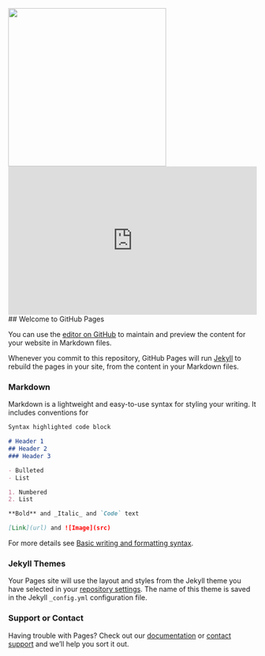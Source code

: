 <style>
  
 .content {
  display: flex;
  flex-flow: row wrap;
  justify-content: center;
  gap: 2rem;
}

.animated-visual-01 {
  position: relative;
  overflow: hidden;
  transform: scale(1);
  transition: all .25s;
  
  img {
    display: block;
    max-width: 100%;
    height: auto;
    transform: scale(1);
    backface-visibility: hidden;
    transition: all .25s;
  }
  
  &:hover {
    transform: scale(.95);
    
    img {
      transform: scale(1.2);
    }
  }
}

.animated-visual-02 {
  position: relative;
  overflow: hidden;
  
  &::before,
  &::after {
    content: "";
    position: absolute;
    transition: all .25s;
  }
  
  &:before {
    top: 0;
    left: 0;
    z-index: 1;
    width: 100%;
    height: 100%;
    background: rgba(#000, .5);
  }
  
  &::after {
    top: 30px;
    right: 30px;
    bottom: 30px;
    left: 30px;
    z-index: 2;
    border: 1px solid #fff;
  }
  
  img {
    display: block;
    max-width: 100%;
    height: auto;
    transform: scale(1);
    backface-visibility: hidden;
    transition: all .25s;
  }
  
  &:hover {
    
    &::before {
      background: rgba(#000, 0);
    }
    
    &::after {
      top: 20px;
      right: 20px;
      bottom: 20px;
      left: 20px;
    }
    
    img {
      transform: scale(1.1);
    }
  }
}

.animated-visual-03 {
  position: relative;
  overflow: hidden;
  
  &:before {
    content: "";
    position: absolute;
    top: 0;
    left: 0;
    z-index: 1;
    width: 100%;
    height: 100%;
    border: 0 solid rgba(#000, .5);
    transition: all .25s;
  }
  
  img {
    display: block;
    max-width: 100%;
    height: auto;
    transform: scale(1.1);
    backface-visibility: hidden;
    transition: all .25s;
  }
  
  &:hover {
    
    &::before {
      border-width: 20px;
    }
    
    img {
      transform: scale(1);
    }
  }
}

.animated-visual-04 {
  position: relative;
  overflow: hidden;
  
  &::after,
  &:before {
    content: "";
    position: absolute;
    top: 20px;
    right: 20px;
    bottom: 20px;
    left: 20px;
    z-index: 1;
    opacity: 0;
    transition: all .25s;
  }
  
  &:before {
    border-top: 1px solid #fff;
    border-bottom: 1px solid #fff;
    transform: scale(0, 1);
  }
  
  &:after {
    border-right: 1px solid #fff;
    border-left: 1px solid #fff;
    transform: scale(1, 0);
  }
  
  img {
    display: block;
    max-width: 100%;
    height: auto;
    transition: all .25s;
  }
  
  &:hover {
    
    &::before,
    &::after {
      opacity: 1;
      transform: scale(1);
    }
    
    img {
      filter: brightness(.6);
    }
  }
}

.animated-visual-05 {
  position: relative;
  overflow: hidden;
  
  img {
    display: block;
    max-width: 100%;
    height: auto;
    transform: scale(1);
    backface-visibility: hidden;
    transition: all .25s ease-out;
  }
  
  &:hover {
    
    img {
      transform: scale(2);
    }
  }
}

.some-page-wrapper {
  margin: 15px;
  background-color: #23b2ff;}

.row {
  display: flex;
  flex-direction: row;
  flex-wrap: wrap;
  width: 100%;
}

.column {
  display: flex;
  flex-direction: column;
  flex-basis: 100%;
  flex: 1;
  overflow: hidden;
}

.double-column {
  display: flex;
  flex-direction: column;
  flex-basis: 100%;
  flex: 2;
  overflow: hidden;
}

.blue-column {
  background-color: #23ff32;
  
}

.green-column {
    
    background-color: #c9ff23;
}	
  
</style>

<div class="animated-visual-01">
      <img src="https://i.ytimg.com/vi/G-fxhbQBnGM/maxresdefault.jpg" width="320" alt="">
    </div>


<iframe width="100%" height="300" scrolling="no" frameborder="no" allow="autoplay" src="https://w.soundcloud.com/player/?url=https%3A//api.soundcloud.com/tracks/843506050&color=%23ffcc00&auto_play=false&hide_related=false&show_comments=true&show_user=true&show_reposts=false&show_teaser=true&visual=true"></iframe>
## Welcome to GitHub Pages

You can use the [editor on GitHub](https://github.com/ThakaRashard/bubblegumpop/edit/gh-pages/index.md) to maintain and preview the content for your website in Markdown files.

Whenever you commit to this repository, GitHub Pages will run [Jekyll](https://jekyllrb.com/) to rebuild the pages in your site, from the content in your Markdown files.

### Markdown

Markdown is a lightweight and easy-to-use syntax for styling your writing. It includes conventions for

```markdown
Syntax highlighted code block

# Header 1
## Header 2
### Header 3

- Bulleted
- List

1. Numbered
2. List

**Bold** and _Italic_ and `Code` text

[Link](url) and ![Image](src)
```

For more details see [Basic writing and formatting syntax](https://docs.github.com/en/github/writing-on-github/getting-started-with-writing-and-formatting-on-github/basic-writing-and-formatting-syntax).

### Jekyll Themes

Your Pages site will use the layout and styles from the Jekyll theme you have selected in your [repository settings](https://github.com/ThakaRashard/bubblegumpop/settings/pages). The name of this theme is saved in the Jekyll `_config.yml` configuration file.

### Support or Contact

Having trouble with Pages? Check out our [documentation](https://docs.github.com/categories/github-pages-basics/) or [contact support](https://support.github.com/contact) and we’ll help you sort it out.
